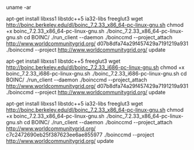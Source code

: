 uname -ar

apt-get install libxss1 libstdc++5 ia32-libs freeglut3
wget http://boinc.berkeley.edu/dl/boinc_7.2.33_x86_64-pc-linux-gnu.sh
chmod +x boinc_7.2.33_x86_64-pc-linux-gnu.sh
./boinc_7.2.33_x86_64-pc-linux-gnu.sh
cd BOINC/
./run_client --daemon
./boinccmd --project_attach http://www.worldcommunitygrid.org/ d07b8dfa74a29f457429a7191219a931
./boinccmd --project http://www.worldcommunitygrid.org/ update


apt-get install libxss1 libstdc++5 freeglut3
wget http://boinc.berkeley.edu/dl/boinc_7.2.33_i686-pc-linux-gnu.sh
chmod +x boinc_7.2.33_i686-pc-linux-gnu.sh
./boinc_7.2.33_i686-pc-linux-gnu.sh
cd BOINC/
./run_client --daemon
./boinccmd --project_attach http://www.worldcommunitygrid.org/ d07b8dfa74a29f457429a7191219a931
./boinccmd --project http://www.worldcommunitygrid.org/ update


apt-get install libxss1 libstdc++5 ia32-libs freeglut3
wget http://boinc.berkeley.edu/dl/boinc_7.2.33_x86_64-pc-linux-gnu.sh
chmod +x boinc_7.2.33_x86_64-pc-linux-gnu.sh
./boinc_7.2.33_x86_64-pc-linux-gnu.sh
cd BOINC/
./run_client --daemon
./boinccmd --project_attach http://www.worldcommunitygrid.org/ c7c2472690eb25f387623ee6ae855977
./boinccmd --project http://www.worldcommunitygrid.org/ update

